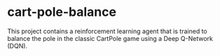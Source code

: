 # cart-pole-balance
This project contains a reinforcement learning agent that is trained to balance the pole in the classic CartPole game using a Deep Q-Network (DQN).
